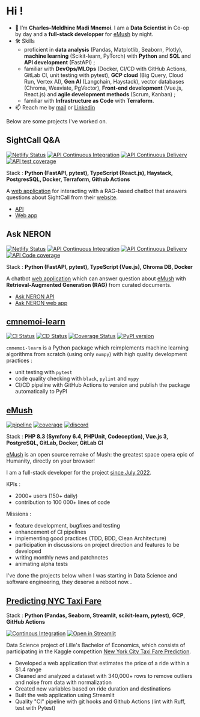 # Hi !

* 👋 I’m **Charles-Meldhine Madi Mnemoi**. I am a **Data Scientist** in Co-op by day and a **full-stack developper** for [eMush](https://emush.eternaltwin.org) by night.
* 🛠️ Skills 
   * proficient in **data analysis** (Pandas, Matplotlib, Seaborn, Plotly), **machine learning** (Scikit-learn, PyTorch) with **Python** and **SQL** and **API development** (FastAPI) ;
   * familiar with **DevOps/MLOps** (Docker, CI/CD with GitHub Actions, GitLab CI, unit testing with pytest), **GCP cloud** (Big Query, Cloud Run, Vertex AI), **Gen AI** (Langchain, Haystack), vector databases (Chroma, Weaviate, PgVector), **Front-end development** (Vue.js, React.js) and **agile development methods** (Scrum, Kanban) ;
   * familiar with **Infrastructure as Code** with **Terraform**.
* 📫 Reach me by [mail](mailto:charlesmeldhine.madimnemoi@gmail.com) or [Linkedin](https://www.linkedin.com/in/madi-mnemoi-charles-meldhine-data-scientist-machine-learning-engineer-python-developer)

Below are some projects I've worked on.

## SightCall Q&A

[![Netlify Status](https://api.netlify.com/api/v1/badges/19d09da9-f02f-453f-ba24-9b07f2f4eaae/deploy-status)](https://sightcall-qa.netlify.app/)
[![API Continuous Integration](https://github.com/cmnemoi/sightcall_qa_api/actions/workflows/continuous_integration.yaml/badge.svg)](https://github.com/cmnemoi/sightcall_qa_api/actions/workflows/continuous_integration.yaml)
[![API Continuous Delivery](https://github.com/cmnemoi/sightcall_qa_api/actions/workflows/continuous_delivery.yaml/badge.svg)](https://github.com/cmnemoi/sightcall_qa_api/actions/workflows/continuous_delivery.yaml)
[![API test coverage](https://codecov.io/gh/cmnemoi/sightcall_qa_api/graph/badge.svg?token=FLAARH38AG)](https://codecov.io/gh/cmnemoi/sightcall_qa_api)

Stack : **Python (FastAPI, pytest), TypeScript (React.js), Haystack, PostgresSQL, Docker, Terraform, Github Actions**

A [web application](https://sightcall-qa.netlify.app/) for interacting with a RAG-based chatbot that answers questions about SightCall from their [website](https://sightcall.com/).

- [API](https://github.com/cmnemoi/sightcall_qa_api)
- [Web app](https://github.com/cmnemoi/sightcall-qa-app/)

## Ask NERON

[![Netlify Status](https://api.netlify.com/api/v1/badges/49ec8f74-e14b-4a9d-ac0e-a3947e403301/deploy-status)](https://app.netlify.com/sites/askneron/deploys)
[![API Continuous Integration](https://github.com/cmnemoi/emush_rag/actions/workflows/continuous_integration.yaml/badge.svg)](https://github.com/cmnemoi/emush_rag/actions/workflows/continuous_integration.yaml)
[![API Continuous Delivery](https://github.com/cmnemoi/emush_rag/actions/workflows/create_github_release.yaml/badge.svg)](https://github.com/cmnemoi/emush_rag/actions/workflows/create_github_release.yaml)
[![API Code coverage](https://codecov.io/gh/cmnemoi/emush_rag/graph/badge.svg?token=FLAARH38AG)](https://codecov.io/gh/cmnemoi/emush_rag)

Stack : **Python (FastAPI, pytest), TypeScript (Vue.js), Chroma DB, Docker**

A chatbot [web application](https://askneron.netlify.app/) which can answer question about [eMush](https://emush.eternaltwin.org/) with **Retrieval-Augmented Generation (RAG)** from curated documents.

- [Ask NERON API](https://github.com/cmnemoi/emush_rag/)
- [Ask NERON web app](https://github.com/cmnemoi/ask_neron_front)

## [cmnemoi-learn](https://github.com/cmnemoi/cmnemoi-learn)

[![CI Status](https://github.com/cmnemoi/cmnemoi-learn/actions/workflows/continous_integration.yaml/badge.svg?branch=main)](https://github.com/cmnemoi/cmnemoi-learn/actions/workflows/continous_integration.yaml)
[![CD Status](https://github.com/cmnemoi/cmnemoi-learn/actions/workflows/create_github_release.yaml/badge.svg?branch=main)](https://github.com/cmnemoi/cmnemoi-learn/actions/workflows/create_github_release.yaml)
[![Coverage Status](https://coveralls.io/repos/github/cmnemoi/cmnemoi-learn/badge.svg?branch=main)](https://coveralls.io/github/cmnemoi/cmnemoi-learn?branch=main) 
[![PyPI version](https://badge.fury.io/py/cmnemoi-learn.svg)](https://badge.fury.io/py/cmnemoi-learn)

`cmnemoi-learn` is a Python package which reimplements machine learning algorithms from scratch (using only `numpy`) with high quality development practices :
- unit testing with `pytest`
- code quality checking with `black`, `pylint` and `mypy`
- CI/CD pipeline with GitHub Actions to version and publish the package automatically to PyPI

## [eMush](https://github.com/cmnemoi/eMush/)

[![pipeline](https://gitlab.com/eternaltwin/mush/mush/badges/develop/pipeline.svg)](https://gitlab.com/eternaltwin/mush/mush/-/pipelines?ref=develop)
[![coverage](https://gitlab.com/eternaltwin/mush/mush/badges/develop/coverage.svg?job=api-test-develop&key_text=Backend+Coverage&key_width=130)](https://gitlab.com/eternaltwin/mush/mush/-/graphs/develop/charts)
[![discord](https://user-content.gitlab-static.net/7e2a439cd72fbe75267ad51eece2abd136f004b2/68747470733a2f2f696d672e736869656c64732e696f2f646973636f72642f363933303832303131343834363834333438)](https://discord.com/channels/693082011484684348/746873392463872071)

Stack : **PHP 8.3 (Symfony 6.4, PHPUnit, Codeception), Vue.js 3, PostgreSQL, GitLab, Docker, GitLab CI**

[eMush](https://emush.eternaltwin.org/) is an open source remake of Mush: the greatest space opera epic of Humanity, directly on your browser! 

I am a full-stack developer for the project [since July 2022](https://github.com/cmnemoi/eMush/commits?author=cmnemoi).

KPIs : 
- 2000+ users (150+ daily)
- contribution to 100 000+ lines of code

Missions :
- feature development, bugfixes and testing
- enhancement of CI pipelines
- implementing good practices (TDD, BDD, Clean Architecture)
- participation in discussions on project direction and features to be developed
- writing monthly news and patchnotes
- animating alpha tests

I've done the projects below when I was starting in Data Science and software engineering, they deserve a reboot now...

## [Predicting NYC Taxi Fare](https://github.com/cmnemoi/NYCTaxiFareLPSID)

Stack : **Python (Pandas, Seaborn, Streamlit, scikit-learn, pytest)**, **GCP**, **GitHub Actions**

[![Continous Integration](https://github.com/cmnemoi/NYCTaxiFareLPSID/actions/workflows/ci.yaml/badge.svg)](https://github.com/cmnemoi/NYCTaxiFareLPSID/actions/workflows/ci.yaml) 
[![Open in Streamlit](https://static.streamlit.io/badges/streamlit_badge_black_white.svg)](https://cmnemoi-nyc-taxi-fare.streamlit.app/)

Data Science project of Lille's Bachelor of Economics, which consists of participating in the Kaggle competition [New York City Taxi Fare Prediction](https://www.kaggle.com/c/new-york-city-taxi-fare-prediction).

* Developed a web application that estimates the price of a ride within a $1.4 range
* Cleaned and analyzed a dataset with 340,000+ rows to remove outliers and noise from data with normalization
* Created new variables based on ride duration and destinations
* Built the web application using Streamlit
* Quality "CI" pipeline with git hooks and Github Actions (lint with Ruff, test with Pytest)

<!---
cmmm976/cmmm976 is a ✨ special ✨ repository because its `README.md` (this file) appears on your GitHub profile.
You can click the Preview link to take a look at your changes.
--->
